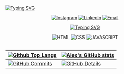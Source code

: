 [![Typing SVG](https://readme-typing-svg.herokuapp.com/?color=eeff01&size=35&center=true&vCenter=true&width=1000&lines=Eai!+Me+Chamo+Alex+Bruno;Sou+estudante+de+Ciência+e+Tecnologia+:%29)](https://git.io/typing-svg)

<div align="center">

[![Instagram](https://img.shields.io/badge/Instagram-eeff01?style=for-the-badge&logo=instagram&logoColor=black)](https://www.instagram.com/alexb7z/)
[![Linkedin](https://img.shields.io/badge/LinkedIn-eeff01?style=for-the-badge&logo=linkedin&logoColor=black)](https://www.linkedin.com/in/alexb7z/)
[![Email](https://img.shields.io/badge/Gmail-eeff01?style=for-the-badge&logo=gmail&logoColor=black)](mailto:alexbrunoduarte@gmail.com)

[![Typing SVG](https://readme-typing-svg.herokuapp.com/?color=eeff01&size=35&center=true&vCenter=true&width=1000&lines=Technologies+and+Tools)](https://git.io/typing-svg)
  
<img alt="HTML" src="https://img.shields.io/badge/HTML5-eeff01?style=for-the-badge&logo=html5&logoColor=black"/>
<img alt="CSS" src="https://img.shields.io/badge/CSS3-eeff01?style=for-the-badge&logo=css3&logoColor=black"/>
<img alt="JAVASCRIPT" src="https://img.shields.io/badge/JavaScript-eeff01?style=for-the-badge&logo=javascript&logoColor=black"/>
</div>
<br>

| [![Github Top Langs](https://github-readme-stats.vercel.app/api/top-langs/?username=alexb7z&langs_count=20&layout=compact&theme=dark&hide_border=True&line_height=20&PAT_1)](https://github.com/anuraghazra/github-readme-stats) | [![Alex's GitHub stats](https://github-readme-stats.vercel.app/api?username=alexb7z&card_width=650&&layout=compact&theme=dark&show_icons=true&hide_border=True&line_height=20&PAT_1)](https://github.com/anuraghazra/github-readme-stats) |
| ----------- | ----------- |
| [![GitHub Commits](http://github-profile-summary-cards.vercel.app/api/cards/productive-time?username=alexb7z&theme=dark&utcOffset=-3)](https://github.com/vn7n24fzkq/github-profile-summary-cards) | [![GitHub Details](http://github-profile-summary-cards.vercel.app/api/cards/profile-details?username=alexb7z&theme=dark)](https://github.com/vn7n24fzkq/github-profile-summary-cards) |
